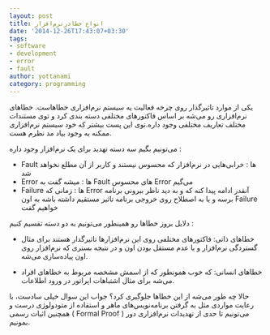 ```yaml
---
layout: post
title: انواع خطادرنرم‌افزار
date: '2014-12-26T17:43:07+03:30'
tags:
- software
- development
- error
- fault
author: yottanami
category: programming
---
```


یکی از موارد تاثیرگذار روی چرخه فعالیت یه سیستم نرم‌افزاری خطاهاست. خطاهای نرم‌افزاری رو می‌شه بر اساس فاکتور‌های مختلفی دسته بندی کرد و توی مستندات مختلف تعاریف مختلفی وجود داره.توی این پست بیشتر  که خود سیستم نرم‌افزاری ممکنه  به وجود بیاد مد نظرم هست.

می‌تونیم بگیم سه دسته تهدید برای یک نرم‌افزار وجود داره :

* Fault ها : خرابی‌هایی در نرم‌افزار که محسوس نیستند و کاربر از آن مطلع نخواهد شد
* Error ها : میشه گفت به Fault های محسوس Error می‌گیم
* Failure ها : زمانی که Error آنقدر ادامه پیدا کنه که و به دید ناظر بیرونی برنامه برسه و یا به اصطلاح روی خروجی برنامه تاثیر مستقیم داشته باشه به اون Failure خواهیم گفت


دلایل بروز خطاها رو همینطور می‌تونیم به دو دسته تقسیم کنیم : 

* خطاهای ذاتی: فاکتورهای مختلفی روی این نرم‌افزارها تاثیرگدار هستند برای مثال گستردگی نرم‌افزار و یا عدم مستقل بودن اون و در نتیجه بستری که نرم‌افزار روی اون پیاده‌سازی می‌شه.

* خطاهای انسانی: که خوب همونطور که از اسمش مشخصه مربوط به خطاهای افراد می‌شه برای مثال اشتباهات اپراتور در ورود اطلاعات.


حالا چه طور می‌شه از این خطاها جلوگیری کرد؟
جواب این سوال خیلی سادست، با رعایت مواردی مثل به گرفتن برنامه‌نویس‌های ماهر و استفاده از متودولوژی درست و همچنین اثیات رسمی ( Formal Proof ) می‌تونیم تا حدی از تهدیدات نرم‌افزاری دور بمونیم.